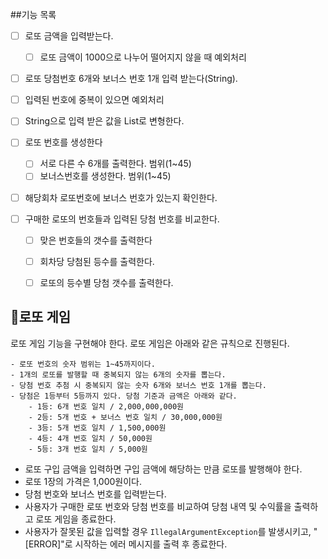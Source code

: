 ##기능 목록
- [ ] 로또 금액을 입력받는다.

  - [ ] 로또 금액이 1000으로 나누어 떨어지지 않을 때 예외처리

- [ ] 로또 당첨번호 6개와 보너스 번호 1개 입력 받는다(String).
- [ ] 입력된 번호에 중복이 있으면 예외처리
- [ ] String으로 입력 받은 값을 List<Integer>로 변형한다.
- [ ] 로또 번호를 생성한다
  - [ ] 서로 다른 수 6개를 출력한다. 범위(1~45)
  - [ ] 보너스번호를 생성한다. 범위(1~45)
  
- [ ] 해당회차 로또번호에 보너스 번호가 있는지 확인한다.
  
- [ ] 구매한 로또의 번호들과 입력된 당첨 번호를 비교한다.
  - [ ] 맞은 번호들의 갯수를 출력한다
  - [ ] 회차당 당첨된 등수를 출력한다.
  - [ ] 로또의 등수별 당첨 갯수를 출력한다.


## 🍋로또 게임
로또 게임 기능을 구현해야 한다. 로또 게임은 아래와 같은 규칙으로 진행된다.

```
- 로또 번호의 숫자 범위는 1~45까지이다.
- 1개의 로또를 발행할 때 중복되지 않는 6개의 숫자를 뽑는다.
- 당첨 번호 추첨 시 중복되지 않는 숫자 6개와 보너스 번호 1개를 뽑는다.
- 당첨은 1등부터 5등까지 있다. 당첨 기준과 금액은 아래와 같다.
    - 1등: 6개 번호 일치 / 2,000,000,000원
    - 2등: 5개 번호 + 보너스 번호 일치 / 30,000,000원
    - 3등: 5개 번호 일치 / 1,500,000원
    - 4등: 4개 번호 일치 / 50,000원
    - 5등: 3개 번호 일치 / 5,000원
```

- 로또 구입 금액을 입력하면 구입 금액에 해당하는 만큼 로또를 발행해야 한다.
- 로또 1장의 가격은 1,000원이다.
- 당첨 번호와 보너스 번호를 입력받는다.
- 사용자가 구매한 로또 번호와 당첨 번호를 비교하여 당첨 내역 및 수익률을 출력하고 로또 게임을 종료한다.
- 사용자가 잘못된 값을 입력할 경우 `IllegalArgumentException`를 발생시키고, "[ERROR]"로 시작하는 에러 메시지를 출력 후 종료한다.

